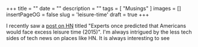 +++
title = ""
date = ""
description = ""
tags = [
    "Musings"
]
images = []
insertPageOG = false
slug = 'leisure-time'
draft = true
+++

I recently saw a [post on HN](https://news.ycombinator.com/item?id=31787599) titled "Experts once predicted that Americans would face excess leisure time (2015)". I'm always intrigued by the less tech sides of tech news on places like HN. It is always interesting to see 
